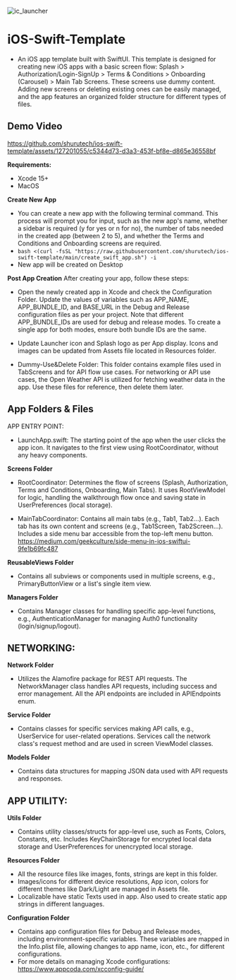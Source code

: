 ![ic_launcher](https://github.com/shurutech/ios-swift-template/assets/127201055/bc2cacf3-92cb-41de-af15-9a5ece810618)
# iOS-Swift-Template

 - An iOS app template built with SwiftUI. This template is designed for creating new iOS apps with a basic screen flow: Splash > Authorization/Login-SignUp > Terms & Conditions > Onboarding (Carousel) > Main Tab Screens. These screens use dummy content. Adding new screens or deleting existing ones can be easily managed, and the app features an organized folder structure for different types of files.  

 ## Demo Video

https://github.com/shurutech/ios-swift-template/assets/127201055/c5344d73-d3a3-453f-bf8e-d865e36558bf


 **Requirements:**
  -  Xcode 15+
  -  MacOS
 
 **Create New App**
   - You can create a new app with the following terminal command. This process will prompt you for input, such as the new app's name, whether a sidebar is required (y for yes or n for no), the number of tabs needed in the created app (between 2 to 5), and whether the Terms and Conditions and Onboarding screens are required.
   - ```bash <(curl -fsSL "https://raw.githubusercontent.com/shurutech/ios-swift-template/main/create_swift_app.sh") -i```
   - New app will be created on Desktop
 
 **Post App Creation**
   After creating your app, follow these steps:

   - Open the newly created app in Xcode and check the Configuration Folder. Update the values of variables such as APP_NAME, APP_BUNDLE_ID, and BASE_URL in the Debug and Release configuration files as per your project. Note that different APP_BUNDLE_IDs are used for debug and release modes. To create a single app for both modes, ensure both bundle IDs are the same.
   
   - Update Launcher icon and Splash logo as per App display. Icons and images can be updated from Assets file located in Resources folder. 

   - Dummy-Use&Delete Folder: This folder contains example files used in TabScreens and for API flow use cases. For networking or API use cases, the Open Weather API is utilized for fetching weather data in the app. Use these files for reference, then delete them later.
   
## App Folders & Files
   APP ENTRY POINT:
 - LaunchApp.swift: The starting point of the app when the user clicks the app icon. It navigates to the first view using RootCoordinator, without any heavy components.
 
 **Screens Folder**
 
 - RootCoordinator: Determines the flow of screens (Splash, Authorization, Terms and Conditions, Onboarding, Main Tabs). It uses RootViewModel for logic, handling the walkthrough flow once and saving state in UserPreferences (local storage).

 - MainTabCoordinator: Contains all main tabs (e.g., Tab1, Tab2...). Each tab has its own content and screens (e.g., Tab1Screen, Tab2Screen...). Includes a side menu bar accessible from the top-left menu button. https://medium.com/geekculture/side-menu-in-ios-swiftui-9fe1b69fc487
    
**ReusableViews Folder**
  - Contains all subviews or components used in multiple screens, e.g., PrimaryButtonView or a list's single item view.
  
**Managers Folder**
  - Contains Manager classes for handling specific app-level functions, e.g., AuthenticationManager for managing Auth0 functionality (login/signup/logout). 

## NETWORKING:

**Network Folder**
 - Utilizes the Alamofire package for REST API requests. The NetworkManager class handles API requests, including success and error management. All the API endpoints are included in APIEndpoints enum.
 
**Service Folder**
  - Contains classes for specific services making API calls, e.g., UserService for user-related operations. Services call the network class's request method and are used in screen ViewModel classes.
  
**Models Folder**
  - Contains data structures for mapping JSON data used with API requests and responses.
  

## APP UTILITY:
 
 **Utils Folder**
 - Contains utility classes/structs for app-level use, such as Fonts, Colors, Constants, etc. Includes KeyChainStorage for encrypted local data storage and UserPreferences for unencrypted local storage.

 **Resources Folder**
 - All the resource files like images, fonts, strings are kept in this folder.
 - Images/icons for different device resolutions, App icon, colors for different themes like Dark/Light are managed in Assets file. 
 - Localizable have static Texts used in app. Also used to create static app strings in different languages.
 

 **Configuration Folder**
 - Contains app configuration files for Debug and Release modes, including environment-specific variables. These variables are mapped in the Info.plist file, allowing changes to app name, icon, etc., for different configurations.
 - For more details on managing Xcode configurations: https://www.appcoda.com/xcconfig-guide/

